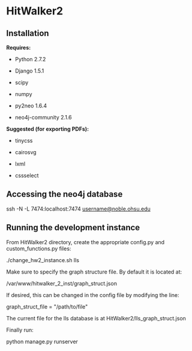 # HitWalker2

Installation
----------

**Requires:** 

* Python 2.7.2

* Django 1.5.1

* scipy

* numpy

* py2neo 1.6.4

* neo4j-community 2.1.6

**Suggested (for exporting PDFs):**

* tinycss

* cairosvg

* lxml

* cssselect

Accessing the neo4j database
----------

ssh -N -L 7474:localhost:7474 username@noble.ohsu.edu


Running the development instance
----------

From HitWalker2 directory, create the appropriate config.py and custom_functions.py files: 

./change_hw2_instance.sh lls

Make sure to specify the graph structure file.  By default it is located at:

/var/www/hitwalker_2_inst/graph_struct.json

If desired, this can be changed in the config file by modifying the line:

graph_struct_file = "/path/to/file"

The current file for the lls database is at HitWalker2/lls_graph_struct.json

Finally run:

python manage.py runserver
